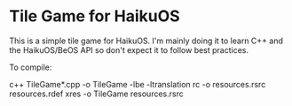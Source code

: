 # Tile Game for HaikuOS

This is a simple tile game for HaikuOS.  I'm mainly doing it to learn C++ and the HaikuOS/BeOS API so don't expect it to follow best practices.

To compile:

c++ TileGame*.cpp -o TileGame -lbe -ltranslation
rc -o resources.rsrc resources.rdef
xres -o TileGame resources.rsrc
